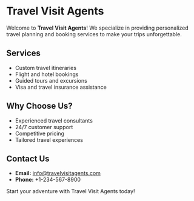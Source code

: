 # Travel Visit Agents

Welcome to **Travel Visit Agents**! We specialize in providing personalized travel planning and booking services to make your trips unforgettable.

## Services

- Custom travel itineraries
- Flight and hotel bookings
- Guided tours and excursions
- Visa and travel insurance assistance

## Why Choose Us?

- Experienced travel consultants
- 24/7 customer support
- Competitive pricing
- Tailored travel experiences

## Contact Us

- **Email:** info@travelvisitagents.com
- **Phone:** +1-234-567-8900

Start your adventure with Travel Visit Agents today!
